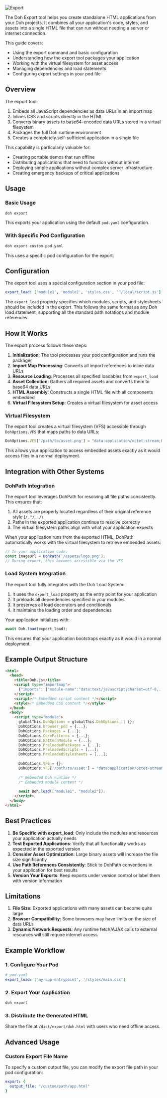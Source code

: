 ![Export]({{Package:deploydoh_home}}/images/export.png?size=small)

The Doh Export tool helps you create standalone HTML applications from your Doh projects. It combines all your application's code, styles, and assets into a single HTML file that can run without needing a server or internet connection.

This guide covers:
* Using the export command and basic configuration
* Understanding how the export tool packages your application
* Working with the virtual filesystem for asset access
* Managing dependencies and load statements
* Configuring export settings in your pod file

## Overview

The export tool:

1. Embeds all JavaScript dependencies as data URLs in an import map
2. Inlines CSS and scripts directly in the HTML
3. Converts binary assets to base64-encoded data URLs stored in a virtual filesystem
4. Packages the full Doh runtime environment
5. Creates a completely self-sufficient application in a single file

This capability is particularly valuable for:
- Creating portable demos that run offline
- Distributing applications that need to function without internet
- Deploying simple applications without complex server infrastructure
- Creating emergency backups of critical applications

## Usage

### Basic Usage

```bash
doh export
```

This exports your application using the default `pod.yaml` configuration.

### With Specific Pod Configuration

```bash
doh export custom.pod.yaml
```

This uses a specific pod configuration for the export.

## Configuration

The export tool uses a special configuration section in your pod file:

```yaml
export_load: ['module1', 'module2', 'styles.css', '^/local/script.js']
```

The `export_load` property specifies which modules, scripts, and stylesheets should be included in the export. This follows the same format as any Doh load statement, supporting all the standard path notations and module references.

## How It Works

The export process follows these steps:

1. **Initialization**: The tool processes your pod configuration and runs the packager
2. **Import Map Processing**: Converts all import references to inline data URLs
3. **Resource Loading**: Processes all specified loadables from `export_load`
4. **Asset Collection**: Gathers all required assets and converts them to base64 data URLs
5. **HTML Assembly**: Constructs a single HTML file with all components embedded
6. **Virtual Filesystem Setup**: Creates a virtual filesystem for asset access

### Virtual Filesystem

The export tool creates a virtual filesystem (VFS) accessible through `DohOptions.VFS` that maps paths to data URLs:

```javascript
DohOptions.VFS['/path/to/asset.png'] = "data:application/octet-stream;base64,..."
```

This allows your application to access embedded assets exactly as it would access files in a normal deployment.

## Integration with Other Systems

### DohPath Integration

The export tool leverages DohPath for resolving all file paths consistently. This ensures that:

1. All assets are properly located regardless of their original reference style (`/`, `^/`, `./`)
2. Paths in the exported application continue to resolve correctly
3. The virtual filesystem paths align with what your application expects

When your application runs from the exported HTML, DohPath automatically works with the virtual filesystem to retrieve embedded assets:

```javascript
// In your application code:
const imageUrl = DohPath('/assets/logo.png');
// During export, this becomes accessible via the VFS
```

### Load System Integration

The export tool fully integrates with the Doh Load System:

1. It uses the `export_load` property as the entry point for your application
2. It preloads all dependencies specified in your modules
3. It preserves all load decorators and conditionals
4. It maintains the loading order and dependencies

Your application initializes with:

```javascript
await Doh.load(export_load);
```

This ensures that your application bootstraps exactly as it would in a normal deployment.

## Example Output Structure

```html
<html>
  <head>
    <title>Doh.js</title>
    <script type="importmap">
      {"imports": {"module-name":"data:text/javascript;charset=utf-8,...","path":"data:..."}}
    </script>
    <script>/* Embedded script content */</script>
    <style>/* Embedded CSS content */</style>
  </head>
  <body>
    <script type="module">
      globalThis.DohOptions = globalThis.DohOptions || {};
      DohOptions.browser_pod = {...};
      DohOptions.Packages = {...};
      DohOptions.CorePatterns = {...};
      DohOptions.PatternModule = {...};
      DohOptions.PreloadedPackages = {...};
      DohOptions.PreloadedScripts = [...];
      DohOptions.PreloadedStylesheets = [...];
      
      DohOptions.VFS = {};
      DohOptions.VFS['/path/to/asset'] = "data:application/octet-stream;base64,...";
      
      /* Embedded Doh runtime */
      /* Embedded module content */
      
      await Doh.load(["module1", "module2"]);
    </script>
  </body>
</html>
```

## Best Practices

1. **Be Specific with export_load**: Only include the modules and resources your application actually needs
2. **Test Exported Applications**: Verify that all functionality works as expected in the exported version
3. **Consider Asset Optimization**: Large binary assets will increase the file size significantly
4. **Use Path References Consistently**: Stick to DohPath conventions in your application for best results
5. **Version Your Exports**: Keep exports under version control or label them with version information

## Limitations

1. **File Size**: Exported applications with many assets can become quite large
2. **Browser Compatibility**: Some browsers may have limits on the size of data URLs
3. **Dynamic Network Requests**: Any runtime fetch/AJAX calls to external resources will still require internet access

## Example Workflow

### 1. Configure Your Pod

```yaml
# pod.yaml
export_load: ['my-app-entrypoint', '/styles/main.css']
```

### 2. Export Your Application

```bash
doh export
```

### 3. Distribute the Generated HTML

Share the file at `/dist/export/doh.html` with users who need offline access.

## Advanced Usage

### Custom Export File Name

To specify a custom output file, you can modify the export file path in your pod configuration:

```yaml
export: {
  output_file: "/custom/path/app.html"
}
```